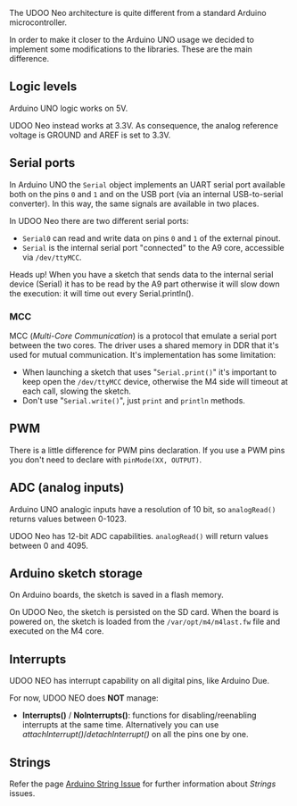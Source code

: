 The UDOO Neo architecture is quite different from a standard Arduino microcontroller.

In order to make it closer to the Arduino UNO usage we decided to implement some modifications to the libraries. These are the main difference.


## Logic levels
Arduino UNO logic works on 5V.

UDOO Neo instead works at 3.3V. As consequence, the analog reference voltage is GROUND and AREF is set to 3.3V.


## Serial ports
In Arduino UNO the `Serial` object implements an UART serial port available both on the pins `0` and `1` and on the USB port (via an internal USB-to-serial converter). In this way, the same signals are available in two places.

In UDOO Neo there are two different serial ports:

* `Serial0` can read and write data on pins `0` and `1` of the external pinout.
* `Serial` is the internal serial port "connected" to the A9 core, accessible via `/dev/ttyMCC`.

<span class="label label-warning">Heads up!</span> When you have a sketch that sends data to the internal serial device (Serial) it has to be read by the A9 part otherwise it will slow down the execution: it will time out every Serial.println().

### MCC

MCC (*Multi-Core Communication*) is a protocol that emulate a serial port between the two cores. The driver uses a shared memory in DDR that it's used for mutual communication. It's implementation has some limitation:

* When launching a sketch that uses "`Serial.print()`" it's important to keep open the `/dev/ttyMCC` device, otherwise the M4 side will timeout at each call, slowing the sketch.
* Don't use "`Serial.write()`", just `print` and `println` methods.


## PWM
There is a little difference for PWM pins declaration. If you use a PWM pins you don't need to declare with `pinMode(XX, OUTPUT)`.


## ADC (analog inputs)
Arduino UNO analogic inputs have a resolution of 10 bit, so `analogRead()` returns values between 0-1023.

UDOO Neo has 12-bit ADC capabilities. `analogRead()` will return values between 0 and 4095.


## Arduino sketch storage
On Arduino boards, the sketch is saved in a flash memory.

On UDOO Neo, the sketch is persisted on the SD card. When the board is powered on, the sketch is loaded from the `/var/opt/m4/m4last.fw` file and executed on the M4 core.

## Interrupts
UDOO NEO has interrupt capability on all digital pins, like Arduino Due.

For now, UDOO NEO does **NOT** manage:
 - **Interrupts()** / **NoInterrupts()**: functions for disabling/reenabling interrupts at the same time. Alternatively you can use *attachInterrupt()*/*detachInterrupt()* on all the pins one by one.

## Strings
Refer the page [Arduino String Issue](../Debugging_&_Troubleshooting/Arduino_String_issue.html) for further information about *Strings* issues.

<!--

## String object
[coming soon: frafer]

## PWM
[coming soon: frafer]

## ADC
[coming soon: frafer]

-->
